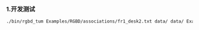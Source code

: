  ### 1.开发测试
 ```bash
 ./bin/rgbd_tum Examples/RGBD/associations/fr1_desk2.txt data/ data/ Examples/RGBD/associations/fr1_desk2.txt
 ```